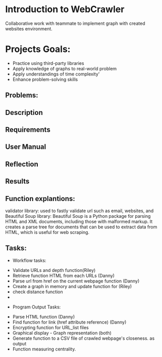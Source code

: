 # Introduction to WebCrawler
Collaborative work with teammate to implement graph with created websites environment. 


# Projects Goals: 
+ Practice  using third-party libraries
+ Apply knowledge of graphs to real-world problem
+ Apply understandings of time complexity'
+ Enhance problem-solving skills

## Problems: 


## Description


## Requirements


## User Manual


## Reflection


## Results



## Function explantions:
validator library: used to fastly validate url such as email, websites, and
Beautiful Soup library: Beautiful Soup is a Python package for parsing HTML and XML documents, including those with malformed markup. It creates a parse tree for documents that can be used to extract data from HTML, which is useful for web scraping.


## Tasks:
- Workflow tasks:
+ Validate URLs and depth function(Riley)
+ Retrieve function HTML from each URLs (Danny)
+ Parse url from href on the current webpage function (Danny)
+ Create a graph in memory and update function for (Riley)
+ check distance function
+ 


- Program Output Tasks:
+ Parse HTML function (Danny)
+ Find function for link (href attribute reference) (Danny)
+ Encrypting function for URL_list files
+ Graphical display - Graph representation (both)
+ Generate function to a CSV file of crawled webpage's closeness. as output
+ Function measuring centrality.
